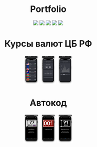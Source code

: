 <html>
<head>
<meta name="viewport" content="width=device-width, initial-scale=1.0">
</head>
<body>

<h1 align="center">Portfolio</h1>
<p align="center">
  <img src="https://img.shields.io/github/last-commit/dimkagithub/Portfolio/main?style=plastic">
  <img src="https://img.shields.io/github/commit-activity/m/dimkagithub/Portfolio/main?style=plastic">
  <img src="https://img.shields.io/github/directory-file-count/dimkagithub/Portfolio?style=plastic">
  <img src="https://img.shields.io/github/repo-size/dimkagithub/Portfolio?style=plastic">
  <img src="https://img.shields.io/tokei/lines/github/dimkagithub/Portfolio?style=plastic">
</p>

<h1 align="center">Курсы валют ЦБ РФ</h1>
<p align="center">
  <img src="https://github.com/dimkagithub/Portfolio/raw/main/Applications/Currency/1.png" style="width:10%;">
  <img src="https://github.com/dimkagithub/Portfolio/raw/main/Applications/Currency/2.png" style="width:10%;">
  <img src="https://github.com/dimkagithub/Portfolio/raw/main/Applications/Currency/3.png" style="width:10%;">
</p>

<h1 align="center">Автокод</h1>
<p align="center">
  <img src="https://github.com/dimkagithub/Portfolio/raw/main/Applications/Plates/1.png" style="width:10%;">
  <img src="https://github.com/dimkagithub/Portfolio/raw/main/Applications/Plates/2.png" style="width:10%;">
  <img src="https://github.com/dimkagithub/Portfolio/raw/main/Applications/Plates/3.png" style="width:10%;">
</p>

</body>
</html>
